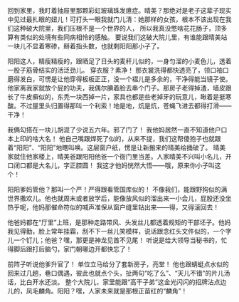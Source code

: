 回到家里，我盯着抽屉里那颗彩虹玻璃珠发癔症。晴美？那绝对是老子这辈子现实中见过最扎眼的妞儿！可打头一眼我就门儿清：她那样的女孩，根本不该出现在我们这种破大院里，我们压根不是一个世界的人， 所以我真没憋啥花花肠子，顶多算有类似的处境有些同病相怜的感触。 要说我们这破大院儿里，有谁能跟晴美站一块儿不显着寒碜，掰着指头数，也就剩阳阳那小子了。

阳阳这人，精瘦精瘦的，跟晒足了日头的麦秆儿似的，一身匀溜的小麦色儿，透着一股子筋骨结实的活泛劲儿。 穿衣服？素净！ 那衣裳洗得都快透亮了，领口袖口磨得发白，可愣是让他穿得板板正正，没一个褶儿是多余的，干净得能当镜子使。他家离我家就放个屁的功夫，我偶尔腆着脸去串个门子。那房子老得掉渣，墙皮跟长了牛皮癣似的，东秃一块西掉一片，家具也都是些老掉牙的玩意儿，瞅着是挺寒酸。不过屋里头归置得那叫一个利索！地是地，炕是炕，苍蝇飞进去都得打滑——干净！

我俩勾搭在一块儿胡混了少说五六年。邪了门了！ 我他妈居然一直不知道他户口本上印的啥大名！ 他自己嘴跟焊死了似的，从来不提，我们这帮傻狍子也就跟着“阳阳”、“阳阳”地瞎叫唤。这层窗户纸，愣是让新搬来的晴美给捅破了。 晴美家就住他家楼上，晴美爸跟阳阳他爸一个衙门里当差。人家晴美不兴叫小名儿，开口闭口都是大名儿，字正腔圆！ 我这才他妈恍然大悟——哦，原来你小子叫这个！ 

阳阳爹妈管他？那叫一个严！严得跟看管国库似的！ 不像我们，能跟野狗似的满世界撒欢儿。他也就周末或者放学后，能像放风似的溜出来一小会儿，屁股还没坐热乎呢，他妈那催命符似的喊声准保从窗户缝里钻出来——得，又得滚回去！ 

他爸妈都在“厅里”上班，是那种走路带风、头发丝儿都透着规矩的干部坯子。他妈我见得勤，脸上常年挂霜，刮不下一丝儿笑模样，说话跟念红头文件似的，一个字儿一个钉儿；他爸？嘿，那更是神龙见首不见尾！ 听说是给大领导当秘书的，忙得脚后跟打后脑勺，家门朝哪边开都快忘了！ 

前阵子听说他爹升官了！ 单位立马给分了套新房子，亮堂！ 他也跟蜻蜓点水似的回来过几趟，巷口偶遇，彼此也就点个头，扯两句“吃了么”、“天儿不错”的片儿汤话，比白开水还淡。 整个大院儿，家里能跟“高干子弟”这金光闪闪的招牌沾点边儿的，凤毛麟角。阳阳？嘿，人家未来就是那根正苗红的“麟角”！ 